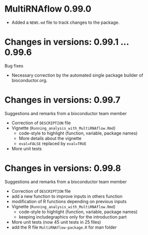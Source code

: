 # MultiRNAflow 0.99.0

* Added a `NEWS.md` file to track changes to the package.

# Changes in versions: 0.99.1 ... 0.99.6

Bug fixes

* Necessary correction by the automated single package builder of bioconductor.org.

# Changes in versions: 0.99.7

Suggestions and remarks from a bioconductor team member

* Correction of `DESCRIPTION` file
* Vignette (`Running_analysis_with_MultiRNAflow.Rmd`)
  - code-style to highlight (function, variable, package names)
  - More details about the vignette
  - `eval=FALSE` replaced by `eval=TRUE`
* More unit tests

# Changes in versions: 0.99.8

Suggestions and remarks from a bioconductor team member

* Correction of `DESCRIPTION` file
* add a new function to improve inputs in others function
* modification of R functions depending on previous inputs
* Vignette (`Running_analysis_with_MultiRNAflow.Rmd`)
  - code-style to highlight (function, variable, package names)
  - keeping includegraphics only for the introduction part
* More unit tests (now 45 unit tests in 25 files)
* add the R file `MultiRNAflow-package.R` for man folder


